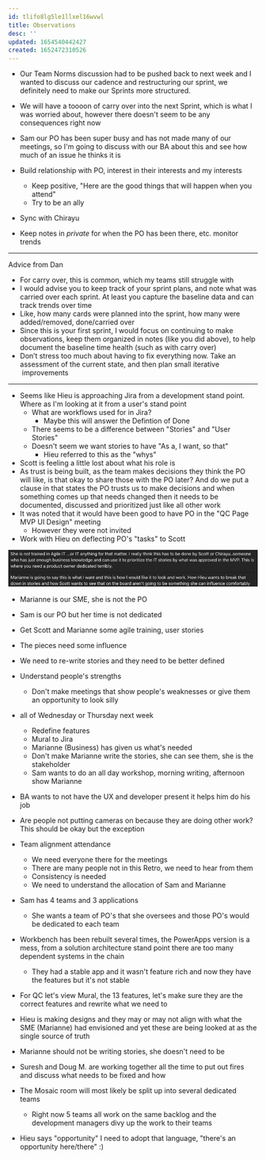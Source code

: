 ```yaml
---
id: tlifo8lg5le1llxel16wvwl
title: Observations
desc: ''
updated: 1654540442427
created: 1652472310526
---
```


- Our Team Norms discussion had to be pushed back to next week and I wanted to discuss our cadence and restructuring our sprint, we definitely need to make our Sprints more structured.

- We will have a toooon of carry over into the next Sprint, which is what I was worried about, however there doesn't seem to be any consequences right now

- Sam our PO has been super busy and has not made many of our meetings, so I'm going to discuss with our BA about this and see how much of an issue he thinks it is

- Build relationship with PO, interest in their interests and my interests
  - Keep positive, "Here are the good things that will happen when you attend"
  - Try to be an ally
- Sync with Chirayu
- Keep notes in *private* for when the PO has been there, etc. monitor trends

---
Advice from Dan
- For carry over, this is common, which my teams still struggle with
- I would advise you to keep track of your sprint plans, and note what was carried over each sprint. At least you capture the baseline data and can track trends over time
- Like, how many cards were planned into the sprint, how many were added/removed, done/carried over
- Since this is your first sprint, I would focus on continuing to make observations, keep them organized in notes (like you did above), to help document the baseline time health (such as with carry over)
- Don’t stress too much about having to fix everything now. Take an assessment of the current state, and then plan small iterative  improvements
---
- Seems like Hieu is approaching Jira from a development stand point. Where as I'm looking at it from a user's stand point
  - What are workflows used for in Jira?
    - Maybe this will answer the Defintion of Done
  - There seems to be a difference between "Stories" and "User Stories" 
  - Doesn't seem we want stories to have "As a, I want, so that"
    - Hieu referred to this as the "whys"
- Scott is feeling a little lost about what his role is
- As trust is being built, as the team makes decisions they think the PO will like, is that okay to share those with the PO later? And do we put a clause in that states the PO trusts us to make decisions and when something comes up that needs changed then it needs to be documented, discussed and prioritized just like all other work
- It was noted that it would have been good to have PO in the "QC Page MVP UI Design" meeting
  - However they were not invited
- Work with Hieu on deflecting PO's "tasks" to Scott

![](/assets/images/2022-05-24-16-27-33.png)
- Marianne is our SME, she is not the PO
- Sam is our PO but her time is not dedicated
- Get Scott and Marianne some agile training, user stories 
- The pieces need some influence
- We need to re-write stories and they need to be better defined
- Understand people's strengths
  - Don't make meetings that show people's weaknesses or give them an opportunity to look silly

- all of Wednesday or Thursday next week
  - Redefine features
  - Mural to Jira
  - Marianne (Business) has given us what's needed 
  - Don't make Marianne write the stories, she can see them, she is the stakeholder
  - Sam wants to do an all day workshop, morning writing, afternoon show Marianne
- BA wants to not have the UX and developer present it helps him do his job

- Are people not putting cameras on because they are doing other work? This should be okay but the exception

- Team alignment attendance
  - We need everyone there for the meetings
  - There are many people not in this Retro, we need to hear from them
  - Consistency is needed 
  - We need to understand the allocation of Sam and Marianne

- Sam has 4 teams and 3 applications
  - She wants a team of PO's that she oversees and those PO's would be dedicated to each team
- Workbench has been rebuilt several times, the PowerApps version is a mess, from a solution architecture stand point there are too many dependent systems in the chain
  - They had a stable app and it wasn't feature rich and now they have the features but it's not stable
- For QC let's view Mural, the 13 features, let's make sure they are the correct features and rewrite what we need to
- Hieu is making designs and they may or may not align with what the SME (Marianne) had envisioned and yet these are being looked at as the single source of truth
- Marianne should not be writing stories, she doesn't need to be
- Suresh and Doug M. are working together all the time to put out fires and discuss what needs to be fixed and how
- The Mosaic room will most likely be split up into several dedicated teams
  - Right now 5 teams all work on the same backlog and the development managers divy up the work to their teams

- Hieu says "opportunity" I need to adopt that language, "there's an opportunity here/there" :)